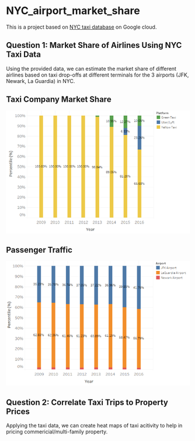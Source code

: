 # NYC_airport_market_share

This is a project based on [NYC taxi database](https://cloud.google.com/bigquery/public-data/nyc-tlc-trips) on Google cloud.

## Question 1: Market Share of Airlines Using NYC Taxi Data
Using the provided data, we can estimate the market share of different airlines based on taxi drop-offs at different terminals for the 3 airports (JFK, Newark, La Guardia) in NYC.

## Taxi Company Market Share
<img src= https://github.com/wangruinju/NYC_airport_market_share/blob/master/images/Tableau1.png width="700">

## Passenger Traffic
<img src = https://github.com/wangruinju/NYC_airport_market_share/blob/master/images/Tableau2.png width="700">


## Question 2: Correlate Taxi Trips to Property Prices
Applying the taxi data, we can create heat maps of taxi acitivity to help in pricing commericial/multi-family property.
